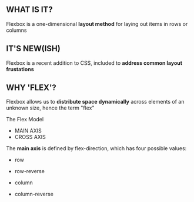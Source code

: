 ## WHAT IS IT?
Flexbox is a one-dimensional **layout method** for laying out items in rows or columns

## IT'S NEW(ISH)
Flexbox is a recent addition to CSS, included to **address common layout frustations**

## WHY 'FLEX'?
Flexbox allows us to **distribute space dynamically** across elements of an unknown size, hence the term "flex"

The Flex Model

* MAIN AXIS 
* CROSS AXIS 

The **main axis** is defined by flex-direction, which has four possible values:

* row
* row-reverse

* column
* column-reverse

